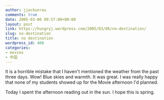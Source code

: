 ```yaml
---
author: jjackunrau
comments: true
date: 2005-03-06 09:57:00+00:00
layout: post
link: https://hungryj.wordpress.com/2005/03/06/no-destination/
slug: no-destination
title: no destination
wordpress_id: 460
categories:
- movies
- 中国
---
```


It is a horrible mistake that I haven't mentioned the weather from the past three days.  Wow!  Blue skies and warmth.  It was great.  I was really happy that none of my students showed up for the Movie afternoon I'd planned.  
  
Today I spent the afternoon reading out in the sun.  I hope this is spring.

